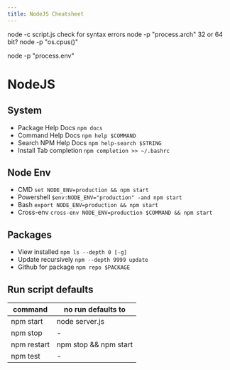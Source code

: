 ```yaml
---
title: NodeJS Cheatsheet
---
```




node -c script.js
  check for syntax errors
node -p "process.arch"
  32 or 64 bit?
node -p "os.cpus()"

node -p "process.env"


# NodeJS
## System
* Package Help Docs
	`npm docs`
* Command Help Docs
	`npm help $COMMAND`
* Search NPM Help Docs
	`npm help-search $STRING`
* Install Tab completion
	`npm completion >> ~/.bashrc`

## Node Env
* CMD
	`set NODE_ENV=production && npm start`
* Powershell
	`$env:NODE_ENV="production" -and npm start `
* Bash
	`export NODE_ENV=production && npm start`
* Cross-env
	`cross-env NODE_ENV=production $COMMAND && npm start`

## Packages
* View installed
	`npm ls --depth 0 [-g]`
* Update recursively
	`npm --depth 9999 update`
* Github for package
	`npm repo $PACKAGE`

## Run script defaults
|command|no run defaults to|
|-|-|
|npm start|node server.js|
|npm stop|-|
|npm restart|npm stop && npm start|
|npm test|-|
